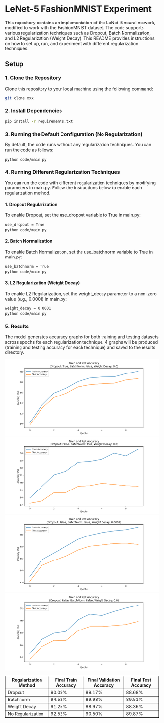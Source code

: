 # LeNet-5 FashionMNIST Experiment

This repository contains an implementation of the LeNet-5 neural network, modified to work with the FashionMNIST dataset. The code supports various regularization techniques such as Dropout, Batch Normalization, and L2 Regularization (Weight Decay). This README provides instructions on how to set up, run, and experiment with different regularization techniques.

## Setup

### 1. Clone the Repository

Clone this repository to your local machine using the following command:

```bash
git clone xxx
```

### 2. Install Dependencies

```bash
pip install -r requirements.txt
```

### 3. Running the Default Configuration (No Regularization)
By default, the code runs without any regularization techniques. You can run the code as follows:
```bash
python code/main.py
```
### 4. Running Different Regularization Techniques
You can run the code with different regularization techniques by modifying parameters in main.py. Follow the instructions below to enable each regularization method.
#### 1. Dropout Regularization 
To enable Dropout, set the use_dropout variable to True in main.py:
```bash
use_dropout = True
python code/main.py
```
#### 2. Batch Normalization 
To enable Batch Normalization, set the use_batchnorm variable to True in main.py:
```bash
use_batchnorm = True
python code/main.py
```
#### 3.  L2 Regularization (Weight Decay)
To enable L2 Regularization, set the weight_decay parameter to a non-zero value (e.g., 0.0001) in main.py:
```bash
weight_decay = 0.0001
python code/main.py
```
### 5. Results 
The model generates accuracy graphs for both training and testing datasets across epochs for each regularization technique.
4 graphs will be produced (training and testing accuracy for each technique) and saved to the results directory.

![Dropout Plot](graphs/dropout.png)
![Batchnorm Plot](graphs/batchnorm.png)
![Weight Decay Plot](graphs/weight_decay.png)
![No Regularization Plot](graphs/no_reg.png)


<table border="1" cellpadding="5" cellspacing="0">
  <tr>
    <th>Regularization Method</th>
    <th>Final Train Accuracy</th>
    <th>Final Validation Accuracy</th>
    <th>Final Test Accuracy</th>
  </tr>
  <tr>
    <td>Dropout</td>
    <td>90.09%</td>
    <td>89.17%</td>
    <td>88.68%</td>
  </tr>
  <tr>
    <td>Batchnorm</td>
    <td>94.52%</td>
    <td>89.98%</td>
    <td>89.51%</td>
  </tr>
  <tr>
    <td>Weight Decay</td>
    <td>91.25%</td>
    <td>88.97%</td>
    <td>88.36%</td>
  </tr>
  <tr>
    <td>No Regularization</td>
    <td>92.52%</td>
    <td>90.50%</td>
    <td>89.87%</td>
  </tr>
</table>
